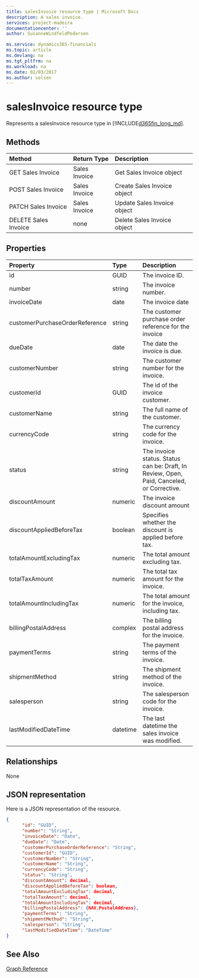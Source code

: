 ```yaml
---
title: salesInvoice resource type | Microsoft Docs
description: A sales invoice.
services: project-madeira
documentationcenter: ''
author: SusanneWindfeldPedersen

ms.service: dynamics365-financials
ms.topic: article
ms.devlang: na
ms.tgt_pltfrm: na
ms.workload: na
ms.date: 02/03/2017
ms.author: solsen
---
```


# salesInvoice resource type
Represents a salesInvoice resource type in [!INCLUDE[d365fin_long_md](../dynamics-nav/includes/d365fin_long_md.md)].

## Methods

| Method       | Return Type  |Description|
|:---------------|:--------|:----------|
|GET Sales Invoice|Sales Invoice|Get Sales Invoice object|
|POST Sales Invoice|Sales Invoice|Create Sales Invoice object|
|PATCH Sales Invoice|Sales Invoice|Update Sales Invoice object|
|DELETE Sales Invoice|none|Delete Sales Invoice object|

## Properties
| Property	   | Type	|Description|
|:---------------|:--------|:----------|
|id|GUID|The invoice ID.|
|number|string|The invoice number.|
|invoiceDate|date|The invoice date|
|customerPurchaseOrderReference|string|The customer purchase order reference for the invoice|
|dueDate|date|The date the invoice is due.|
|customerNumber|string|The customer number for the invoice.|
|customerId|GUID|The id of the invoice customer.|
|customerName|string|The full name of the customer.|
|currencyCode|string|The currency code for the invoice.|
|status|string|The invoice status. Status can be: Draft, In Review, Open, Paid, Canceled, or Corrective.|
|discountAmount|numeric|The invoice discount amount|
|discountAppliedBeforeTax|boolean|Specifies whether the discount is applied before tax.|
|totalAmountExcludingTax|numeric|The total amount excluding tax.|
|totalTaxAmount|numeric|The total tax amount for the invoice.|
|totalAmountIncludingTax|numeric|The total amount for the invoice, including tax.|
|billingPostalAddress|complex|The billing postal address for the invoice.|  
|paymentTerms|string|The payment terms of the invoice.|
|shipmentMethod|string|The shipment method of the invoice.|
|salesperson|string|The salesperson code for the invoice.|
|lastModifiedDateTime|datetime|The last datetime the sales invoice was modified.|


## Relationships
None

## JSON representation

Here is a JSON representation of the resource.


```json
{
      "id": "GUID",
      "number": "String",
      "invoiceDate": "Date",
      "dueDate": "Date",
      "customerPurchaseOrderReference": "String",
      "customerId": "GUID",
      "customerNumber": "String",
      "customerName": "String",
      "currencyCode": "String",
      "status": "String",
      "discountAmount": decimal,
      "discountAppliedBeforeTax": boolean,
      "totalAmountExcludingTax": decimal,
      "totalTaxAmount": decimal,
      "totalAmountIncludingTax": decimal,
      "billingPostalAddress": {NAV.PostalAddress},
      "paymentTerms": "String",
      "shipmentMethod": "String",
      "salesperson": "String",
      "lastModifiedDateTime": "DateTime"
}

```
## See Also
[Graph Reference](graph-reference.md)  
